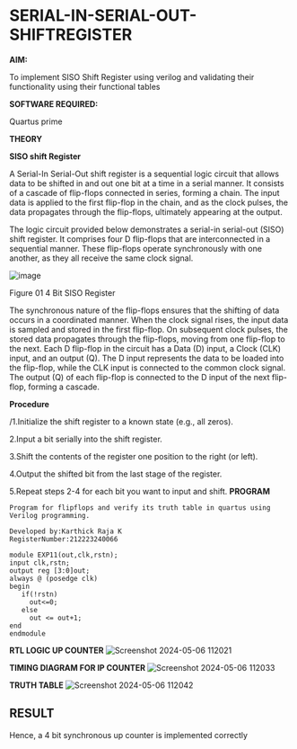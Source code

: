 # SERIAL-IN-SERIAL-OUT-SHIFTREGISTER

**AIM:**

To implement  SISO Shift Register using verilog and validating their functionality using their functional tables

**SOFTWARE REQUIRED:**

Quartus prime

**THEORY**

**SISO shift Register**

A Serial-In Serial-Out shift register is a sequential logic circuit that allows data to be shifted in and out one bit at a time in a serial manner. It consists of a cascade of flip-flops connected in series, forming a chain. The input data is applied to the first flip-flop in the chain, and as the clock pulses, the data propagates through the flip-flops, ultimately appearing at the output.

The logic circuit provided below demonstrates a serial-in serial-out (SISO) shift register. It comprises four D flip-flops that are interconnected in a sequential manner. These flip-flops operate synchronously with one another, as they all receive the same clock signal.

![image](https://github.com/naavaneetha/SERIAL-IN-SERIAL-OUT-SHIFTREGISTER/assets/154305477/e81c4072-37f9-46c6-8145-566764b74c3a)

Figure 01 4 Bit SISO Register

The synchronous nature of the flip-flops ensures that the shifting of data occurs in a coordinated manner. When the clock signal rises, the input data is sampled and stored in the first flip-flop. On subsequent clock pulses, the stored data propagates through the flip-flops, moving from one flip-flop to the next.
Each D flip-flop in the circuit has a Data (D) input, a Clock (CLK) input, and an output (Q). The D input represents the data to be loaded into the flip-flop, while the CLK input is connected to the common clock signal. The output (Q) of each flip-flop is connected to the D input of the next flip-flop, forming a cascade.

**Procedure**

/1.Initialize the shift register to a known state (e.g., all zeros).

2.Input a bit serially into the shift register.

3.Shift the contents of the register one position to the right (or left).

4.Output the shifted bit from the last stage of the register.

5.Repeat steps 2-4 for each bit you want to input and shift.
**PROGRAM**

```
Program for flipflops and verify its truth table in quartus using Verilog programming. 

Developed by:Karthick Raja K
RegisterNumber:212223240066

module EXP11(out,clk,rstn);
input clk,rstn;
output reg [3:0]out;
always @ (posedge clk)
begin
   if(!rstn)
     out<=0;
   else 
     out <= out+1;
end
endmodule
```

**RTL LOGIC UP COUNTER**
![Screenshot 2024-05-06 112021](https://github.com/sravanipopuri2006/SYNCHRONOUS-UP-COUNTER/assets/139778301/f6cdabf7-a9ed-48ca-b25d-255c33816f3c)


**TIMING DIAGRAM FOR IP COUNTER**
![Screenshot 2024-05-06 112033](https://github.com/sravanipopuri2006/SYNCHRONOUS-UP-COUNTER/assets/139778301/b1a7e07d-838c-4c75-ab28-3bc65249c6bb)



**TRUTH TABLE**
![Screenshot 2024-05-06 112042](https://github.com/sravanipopuri2006/SYNCHRONOUS-UP-COUNTER/assets/139778301/24346bc8-1ebb-4683-b204-28d0c7671fbb)
## RESULT
Hence, a 4 bit synchronous up counter is implemented correctly
